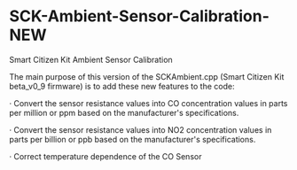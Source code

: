 # SCK-Ambient-Sensor-Calibration-NEW
Smart Citizen Kit Ambient Sensor Calibration


The main purpose of this version of the SCKAmbient.cpp (Smart Citizen Kit beta_v0_9 firmware) is to add these new features to the code:

· Convert the sensor resistance values into CO concentration values in parts per million or ppm based on the manufacturer's specifications.

· Convert the sensor resistance values into NO2 concentration values in parts per billion or ppb based on the manufacturer's specifications.

· Correct temperature dependence of the CO Sensor
